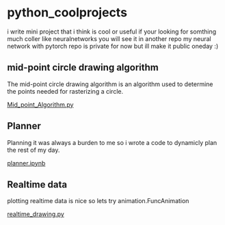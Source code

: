 # python_coolprojects
i write mini project that i think is cool or useful
if your looking for somthing much coller like neuralnetworks you will see it in another repo 
my neural network with pytorch repo is private for now but ill make it public oneday :)

## mid-point circle drawing algorithm
The mid-point circle drawing algorithm is an algorithm used to determine the points needed for rasterizing a circle. 

[Mid_point_Algorithm.py](Mid_point_Algorithm.py 'Mid_point_Algorithm.py')


## Planner
Planning it was always a burden to me so i wrote a code to dynamicly plan the rest of my day.

[planner.ipynb](planner.ipynb 'Planner.ipynb')

## Realtime data
plotting realtime data is nice so lets try animation.FuncAnimation

[realtime_drawing.py](realtime_drawing.py 'realtime_drawing.py')